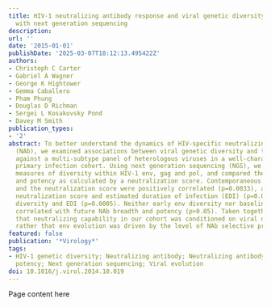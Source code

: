 ```yaml
---
title: HIV-1 neutralizing antibody response and viral genetic diversity characterized
  with next generation sequencing
description:
url: ''
date: '2015-01-01'
publishDate: '2025-03-07T18:12:13.495422Z'
authors:
- Christoph C Carter
- Gabriel A Wagner
- George K Hightower
- Gemma Caballero
- Pham Phung
- Douglas D Richman
- Sergei L Kosakovsky Pond
- Davey M Smith
publication_types:
- '2'
abstract: To better understand the dynamics of HIV-specific neutralizing antibody
  (NAb), we examined associations between viral genetic diversity and the NAb response
  against a multi-subtype panel of heterologous viruses in a well-characterized, therapy-naı̈ve
  primary infection cohort. Using next generation sequencing (NGS), we computed sequence-based
  measures of diversity within HIV-1 env, gag and pol, and compared them to NAb breadth
  and potency as calculated by a neutralization score. Contemporaneous env diversity
  and the neutralization score were positively correlated (p=0.0033), as were the
  neutralization score and estimated duration of infection (EDI) (p=0.0038), and env
  diversity and EDI (p=0.0005). Neither early env diversity nor baseline viral load
  correlated with future NAb breadth and potency (p>0.05). Taken together, it is unlikely
  that neutralizing capability in our cohort was conditioned on viral diversity, but
  rather that env evolution was driven by the level of NAb selective pressure.
featured: false
publication: '*Virology*'
tags:
- HIV-1 genetic diversity; Neutralizing antibody; Neutralizing antibody breadth and
  potency; Next generation sequencing; Viral evolution
doi: 10.1016/j.virol.2014.10.019
---
```


Page content here